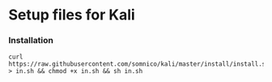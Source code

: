 # Setup files for Kali

### Installation
```
curl https://raw.githubusercontent.com/somnico/kali/master/install/install.sh > in.sh && chmod +x in.sh && sh in.sh
```


